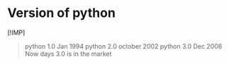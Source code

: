 # Version of python
[!IMP] 
> python 1.0 Jan 1994
> python 2.0 october 2002
> python 3.0 Dec 2008
> Now days 3.0 is in the market


